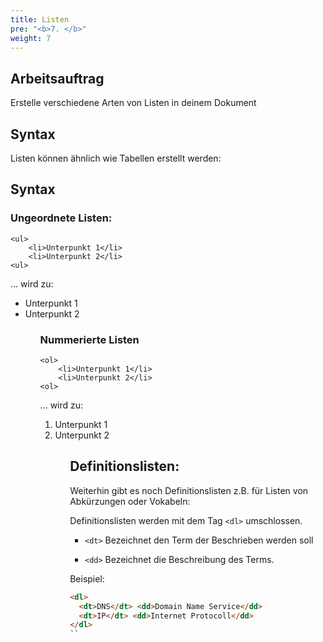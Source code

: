 ```yaml
---
title: Listen
pre: "<b>7. </b>"
weight: 7
---
```


## Arbeitsauftrag

Erstelle verschiedene Arten von Listen in deinem Dokument

## Syntax

Listen können ähnlich wie Tabellen erstellt werden:

## Syntax

### Ungeordnete Listen:
```
<ul>
    <li>Unterpunkt 1</li>
    <li>Unterpunkt 2</li>
<ul>
```

... wird zu:

<ul>
    <li>Unterpunkt 1</li>
    <li>Unterpunkt 2</li>
<ul>

### Nummerierte Listen

```
<ol>
    <li>Unterpunkt 1</li>
    <li>Unterpunkt 2</li>
<ol>
```

... wird zu:

<ol>
    <li>Unterpunkt 1</li>
    <li>Unterpunkt 2</li>
<ol>

## Definitionslisten:

Weiterhin gibt es noch Definitionslisten z.B. für Listen von Abkürzungen oder Vokabeln:

Definitionslisten werden mit dem Tag `<dl>` umschlossen.
  
  * `<dt>` Bezeichnet den Term der Beschrieben werden soll
  
  * `<dd>` Bezeichnet die Beschreibung des Terms.

Beispiel:

```html
<dl> 
  <dt>DNS</dt> <dd>Domain Name Service</dd> 
  <dt>IP</dt> <dd>Internet Protocoll</dd>
</dl>
``
